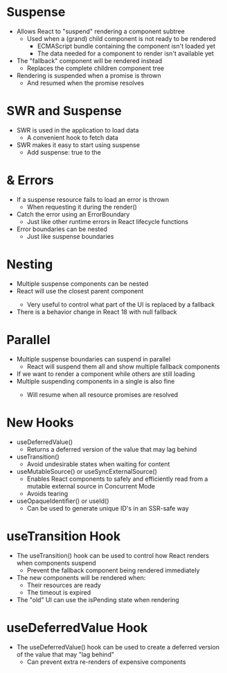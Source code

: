 # Suspense

- Allows React to "suspend" rendering a component subtree
  - Used when a (grand) child component is not ready to be rendered
    - ECMAScript bundle containing the component isn't loaded yet
    - The data needed for a component to render isn't available yet
- The "fallback" component will be rendered instead
  - Replaces the complete children component tree
- Rendering is suspended when a promise is thrown
  - And resumed when the promise resolves

# SWR and Suspense

- SWR is used in the application to load data
  - A convenient hook to fetch data
- SWR makes it easy to start using suspense
  - Add suspense: true to the <SWRConfig />

# <Suspense /> & Errors

- If a suspense resource fails to load an error is thrown
  - When requesting it during the render()
- Catch the error using an ErrorBoundary
  - Just like other runtime errors in React lifecycle functions
- Error boundaries can be nested
  - Just like suspense boundaries

# Nesting <Suspense />

- Multiple suspense components can be nested
- React will use the closest parent <Suspense /> component
  - Very useful to control what part of the UI is replaced by a fallback
- There is a behavior change in React 18 with null fallback

# Parallel <Suspense />

- Multiple suspense boundaries can suspend in parallel
  - React will suspend them all and show multiple fallback components
- If we want to render a component while others are still loading
- Multiple suspending components in a single <Suspense /> is also fine
  - Will resume when all resource promises are resolved

# New Hooks

- useDeferredValue()
  - Returns a deferred version of the value that may lag behind
- useTransition()
  - Avoid undesirable states when waiting for content
- useMutableSource() or useSyncExternalSource()
  - Enables React components to safely and efficiently read from a mutable external source in Concurrent Mode
  - Avoids tearing
- useOpaqueIdentifier() or useId()
  - Can be used to generate unique ID's in an SSR-safe way

# useTransition Hook

- The useTransition() hook can be used to control how React renders when components suspend
  - Prevent the fallback component being rendered immediately
- The new components will be rendered when:
  - Their resources are ready
  - The timeout is expired
- The "old" UI can use the isPending state when rendering

# useDeferredValue Hook

- The useDeferredValue() hook can be used to create a deferred version of the value that may "lag behind"
  - Can prevent extra re-renders of expensive components
